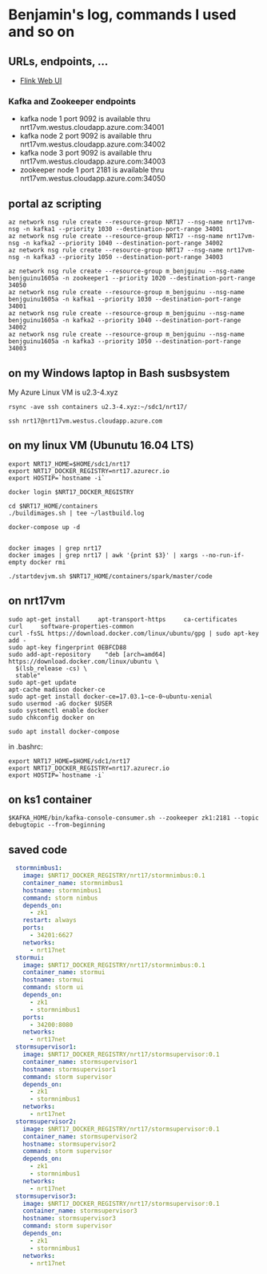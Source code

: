 # Benjamin's log, commands I used and so on

## URLs, endpoints, ...

- [Flink Web UI](http://nrt17vm.westus.cloudapp.azure.com:34010)

### Kafka and Zookeeper endpoints

- kafka node 1 port 9092 is available thru nrt17vm.westus.cloudapp.azure.com:34001
- kafka node 2 port 9092 is available thru nrt17vm.westus.cloudapp.azure.com:34002
- kafka node 3 port 9092 is available thru nrt17vm.westus.cloudapp.azure.com:34003
- zookeeper node 1 port 2181 is available thru nrt17vm.westus.cloudapp.azure.com:34050

## portal az scripting

```
az network nsg rule create --resource-group NRT17 --nsg-name nrt17vm-nsg -n kafka1 --priority 1030 --destination-port-range 34001
az network nsg rule create --resource-group NRT17 --nsg-name nrt17vm-nsg -n kafka2 --priority 1040 --destination-port-range 34002
az network nsg rule create --resource-group NRT17 --nsg-name nrt17vm-nsg -n kafka3 --priority 1050 --destination-port-range 34003

az network nsg rule create --resource-group m_benjguinu --nsg-name benjguinu1605a -n zookeeper1 --priority 1020 --destination-port-range 34050
az network nsg rule create --resource-group m_benjguinu --nsg-name benjguinu1605a -n kafka1 --priority 1030 --destination-port-range 34001
az network nsg rule create --resource-group m_benjguinu --nsg-name benjguinu1605a -n kafka2 --priority 1040 --destination-port-range 34002
az network nsg rule create --resource-group m_benjguinu --nsg-name benjguinu1605a -n kafka3 --priority 1050 --destination-port-range 34003
```


## on my Windows laptop in Bash susbsystem

My Azure Linux VM is u2.3-4.xyz

```
rsync -ave ssh containers u2.3-4.xyz:~/sdc1/nrt17/

ssh nrt17@nrt17vm.westus.cloudapp.azure.com
```


## on my linux VM (Ubunutu 16.04 LTS)

```
export NRT17_HOME=$HOME/sdc1/nrt17
export NRT17_DOCKER_REGISTRY=nrt17.azurecr.io
export HOSTIP=`hostname -i`

docker login $NRT17_DOCKER_REGISTRY

cd $NRT17_HOME/containers
./buildimages.sh | tee ~/lastbuild.log

docker-compose up -d


docker images | grep nrt17
docker images | grep nrt17 | awk '{print $3}' | xargs --no-run-if-empty docker rmi

./startdevjvm.sh $NRT17_HOME/containers/spark/master/code

```

## on nrt17vm

```
sudo apt-get install     apt-transport-https     ca-certificates     curl     software-properties-common
curl -fsSL https://download.docker.com/linux/ubuntu/gpg | sudo apt-key add -
sudo apt-key fingerprint 0EBFCD88
sudo add-apt-repository    "deb [arch=amd64] https://download.docker.com/linux/ubuntu \
  $(lsb_release -cs) \
  stable"
sudo apt-get update
apt-cache madison docker-ce
sudo apt-get install docker-ce=17.03.1~ce-0~ubuntu-xenial
sudo usermod -aG docker $USER
sudo systemctl enable docker
sudo chkconfig docker on

sudo apt install docker-compose

```

in .bashrc:
```
export NRT17_HOME=$HOME/sdc1/nrt17
export NRT17_DOCKER_REGISTRY=nrt17.azurecr.io
export HOSTIP=`hostname -i`
```

## on ks1 container

```
$KAFKA_HOME/bin/kafka-console-consumer.sh --zookeeper zk1:2181 --topic debugtopic --from-beginning
```

## saved code

```yml
  stormnimbus1:
    image: $NRT17_DOCKER_REGISTRY/nrt17/stormnimbus:0.1
    container_name: stormnimbus1
    hostname: stormnimbus1
    command: storm nimbus
    depends_on:
      - zk1
    restart: always
    ports:
      - 34201:6627
    networks:
      - nrt17net
  stormui:
    image: $NRT17_DOCKER_REGISTRY/nrt17/stormnimbus:0.1
    container_name: stormui
    hostname: stormui
    command: storm ui
    depends_on:
      - zk1
      - stormnimbus1
    ports:
      - 34200:8080
    networks:
      - nrt17net
  stormsupervisor1:
    image: $NRT17_DOCKER_REGISTRY/nrt17/stormsupervisor:0.1
    container_name: stormsupervisor1
    hostname: stormsupervisor1
    command: storm supervisor
    depends_on:
      - zk1
      - stormnimbus1
    networks:
      - nrt17net
  stormsupervisor2:
    image: $NRT17_DOCKER_REGISTRY/nrt17/stormsupervisor:0.1
    container_name: stormsupervisor2
    hostname: stormsupervisor2
    command: storm supervisor
    depends_on:
      - zk1
      - stormnimbus1
    networks:
      - nrt17net
  stormsupervisor3:
    image: $NRT17_DOCKER_REGISTRY/nrt17/stormsupervisor:0.1
    container_name: stormsupervisor3
    hostname: stormsupervisor3
    command: storm supervisor
    depends_on:
      - zk1
      - stormnimbus1
    networks:
      - nrt17net
```
